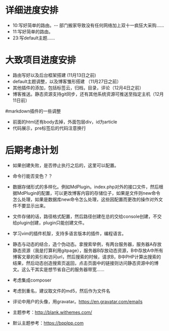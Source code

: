 # 详细进度安排
- 10:写好简单的路由。-- 部门搬家导致没有任何网络加上双十一疯狂大采购……
- 11:写好简单的路由。
- 23:写default主题……

# 大致项目进度安排
- 路由写好以及后台框架搭建 (11月13日之前)
- default主题调整，以及博客雏形搭建 （11月27日之前）
- 其他插件的添加，包括标签云，归档，目录，评论（12月4日之前）
- 博客推送。静态资源支持git同步，还有其他系统资源可推送至指定主机（12月11日前）

#markdown插件的一些调整
- 前面的html还有body去掉，外面包层div，id为article
- 代码展示，pre标签后的代码注意换行


# 后期考虑计划
- 如果创建失败，是否停止执行之后的，这里可以配置。
- 命令行能否变色？？
- 数据存储形式的多样化。例如MdPlugin。index.php对外的接口文件，然后根据MdPlugin的配置，可以更改博客内容的存储位子，如果是文件则new命令怎么处理，如果是数据库new命令怎么处理，这些因配置而更改的操作对外文件不要显示出来。
- 文件存储的话，路径格式配置，然后路径创建在总的交给console创建，不交给plugin创建，plugin只能创建文件。
- 学习vim的插件机智，支持多语言版本的插件，编程语言。
- 静态与动态的结合，造个伪动态。拿搜索举例，有两台服务器，服务器A存放静态资源（我是打算利用gitpage），服务器B存放动态资源，B中存放A中所有博客文章的索引和访问url，然后搜索的时候，请求B，B中PHP计算出搜索的结果，然后动态创造搜索页返回，点击页面中的链接则访问静态资源中的博文。这么干其实是想节省自己的服务器带宽……
- 考虑集成composer
- 考虑到重名，建议取文件的md5，然后作为文件名
- 评论中用户的头像，用gravatar。https://en.gravatar.com/emails

- 主题参考：http://blank.withemes.com/
- 默认主题参考：https://bpplpp.com
